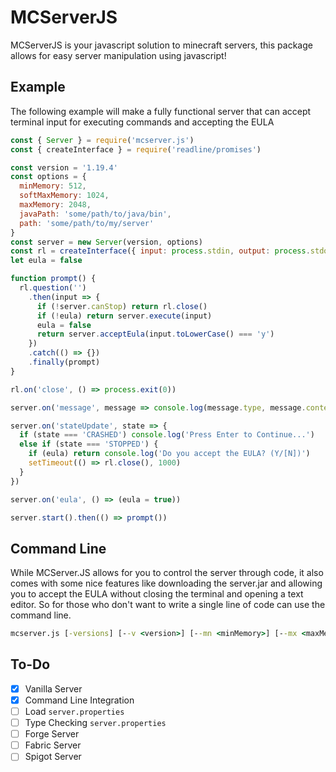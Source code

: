 # MCServerJS

MCServerJS is your javascript solution to minecraft servers, this package allows for easy server manipulation using javascript!

## Example

The following example will make a fully functional server that can accept terminal input for executing commands and accepting the EULA

```js
const { Server } = require('mcserver.js')
const { createInterface } = require('readline/promises')

const version = '1.19.4'
const options = {
  minMemory: 512,
  softMaxMemory: 1024,
  maxMemory: 2048,
  javaPath: 'some/path/to/java/bin',
  path: 'some/path/to/my/server'
}
const server = new Server(version, options)
const rl = createInterface({ input: process.stdin, output: process.stdout })
let eula = false

function prompt() {
  rl.question('')
    .then(input => {
      if (!server.canStop) return rl.close()
      if (!eula) return server.execute(input)
      eula = false
      return server.acceptEula(input.toLowerCase() === 'y')
    })
    .catch(() => {})
    .finally(prompt)
}

rl.on('close', () => process.exit(0))

server.on('message', message => console.log(message.type, message.content))

server.on('stateUpdate', state => {
  if (state === 'CRASHED') console.log('Press Enter to Continue...')
  else if (state === 'STOPPED') {
    if (eula) return console.log('Do you accept the EULA? (Y/[N])')
    setTimeout(() => rl.close(), 1000)
  }
})

server.on('eula', () => (eula = true))

server.start().then(() => prompt())
```

## Command Line

While MCServer.JS allows for you to control the server through code, it also comes with some nice features like downloading the server.jar and allowing you to accept the EULA without closing the terminal and opening a text editor. So for those who don't want to write a single line of code can use the command line.

```bat
mcserver.js [-versions] [--v <version>] [--mn <minMemory>] [--mx <maxMemory>] [--smx <softMaxMemory>] [--java <javaPath>] [--path <path>] [path]
```

## To-Do

- [x] Vanilla Server
- [x] Command Line Integration
- [ ] Load `server.properties`
- [ ] Type Checking `server.properties`
- [ ] Forge Server
- [ ] Fabric Server
- [ ] Spigot Server
